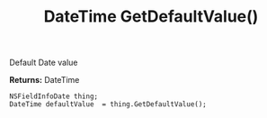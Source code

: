 ﻿---
uid: crmscript_ref_NSFieldInfoDate_GetDefaultValue
title: DateTime GetDefaultValue()
intellisense: NSFieldInfoDate.GetDefaultValue
keywords: NSFieldInfoDate, GetDefaultValue
so.topic: reference
---

Default Date value

**Returns:** DateTime


```crmscript
NSFieldInfoDate thing;
DateTime defaultValue  = thing.GetDefaultValue();
```


